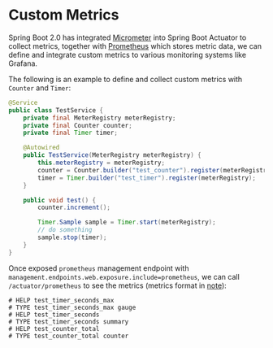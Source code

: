 # Custom Metrics


Spring Boot 2.0 has integrated [Micrometer](https://micrometer.io/) into Spring Boot Actuator to collect metrics, together with [Prometheus](https://prometheus.io/) which stores metric data, we can define and integrate custom metrics to various monitoring systems like Grafana.

The following is an example to define and collect custom metrics with `Counter` and `Timer`:

```java
@Service
public class TestService {
    private final MeterRegistry meterRegistry;
    private final Counter counter;
    private final Timer timer;

    @Autowired
    public TestService(MeterRegistry meterRegistry) {
        this.meterRegistry = meterRegistry;
        counter = Counter.builder("test_counter").register(meterRegistry);
        timer = Timer.builder("test_timer").register(meterRegistry);
    }

    public void test() {
        counter.increment();

        Timer.Sample sample = Timer.start(meterRegistry);
        // do something
        sample.stop(timer);
    }
}
```

Once exposed `prometheus` management endpoint with `management.endpoints.web.exposure.include=prometheus`, we can call `/actuator/prometheus` to see the metrics (metrics format in [note](https://github.com/YuKitAs/tech-note/blob/master/monitoring/prometheus-metrics.md)):

```
# HELP test_timer_seconds_max  
# TYPE test_timer_seconds_max gauge
# HELP test_timer_seconds  
# TYPE test_timer_seconds summary
# HELP test_counter_total  
# TYPE test_counter_total counter
```
